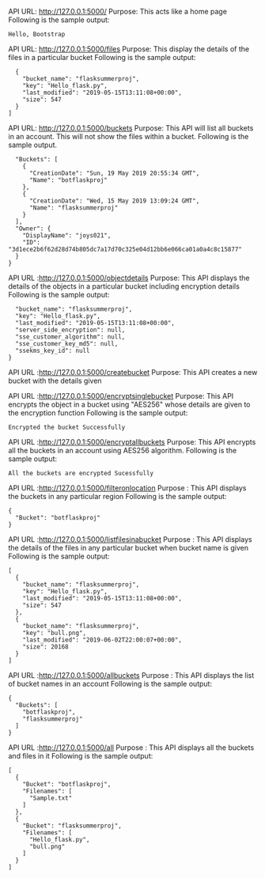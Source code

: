 API URL: http://127.0.0.1:5000/
Purpose: This acts like a home page 
Following is the sample output:
```
Hello, Bootstrap
```

API URL: http://127.0.0.1:5000/files 
Purpose: This display the details of the files in a particular bucket
Following is the sample output:
```[
  {
    "bucket_name": "flasksummerproj", 
    "key": "Hello_flask.py", 
    "last_modified": "2019-05-15T13:11:08+00:00", 
    "size": 547
  }
]
```

API URL: http://127.0.0.1:5000/buckets
Purpose: This API will list all buckets in an account. This will not show the files within a bucket. 
Following is the sample output.

```{
  "Buckets": [
    {
      "CreationDate": "Sun, 19 May 2019 20:55:34 GMT", 
      "Name": "botflaskproj"
    }, 
    {
      "CreationDate": "Wed, 15 May 2019 13:09:24 GMT", 
      "Name": "flasksummerproj"
    }
  ], 
  "Owner": {
    "DisplayName": "joys021", 
    "ID": "3d1ece2b6f62d28d74b805dc7a17d70c325e04d12bb6e066ca01a0a4c8c15877"
  }
}
```

API URL :http://127.0.0.1:5000/objectdetails
Purpose: This API displays the details of the objects in a particular bucket including encryption details
Following is the sample output:
```{
  "bucket_name": "flasksummerproj", 
  "key": "Hello_flask.py", 
  "last_modified": "2019-05-15T13:11:08+00:00", 
  "server_side_encryption": null, 
  "sse_customer_algorithm": null, 
  "sse_customer_key_md5": null, 
  "ssekms_key_id": null
}
```

API URL :http://127.0.0.1:5000/createbucket
Purpose: This API creates a new bucket with the details given


API URL :http://127.0.0.1:5000/encryptsinglebucket
Purpose: This API encrypts the object in a bucket using "AES256" whose details are given to the encryption function
Following is the sample output:

```
Encrypted the bucket Successfully
```

API URL :http://127.0.0.1:5000/encryptallbuckets
Purpose: This API encrypts all the buckets in an account using AES256 algorithm.
Following is the sample output:
```
All the buckets are encrypted Sucessfully
```


API URL :http://127.0.0.1:5000/filteronlocation
Purpose : This API displays the buckets in any particular region
Following is the sample output:
```
{
  "Bucket": "botflaskproj"
}
```
API URL :http://127.0.0.1:5000/listfilesinabucket
Purpose : This API displays the details of the files in any particular bucket when bucket name is given
Following is the sample output:
```
[
  {
    "bucket_name": "flasksummerproj", 
    "key": "Hello_flask.py", 
    "last_modified": "2019-05-15T13:11:08+00:00", 
    "size": 547
  }, 
  {
    "bucket_name": "flasksummerproj", 
    "key": "bull.png", 
    "last_modified": "2019-06-02T22:00:07+00:00", 
    "size": 20168
  }
]
```


API URL :http://127.0.0.1:5000/allbuckets
Purpose : This API displays the list of bucket names in an account
Following is the sample output:
```
{
  "Buckets": [
    "botflaskproj", 
    "flasksummerproj"
  ]
}
```

API URL :http://127.0.0.1:5000/all
Purpose : This API displays all the buckets and files in it
Following is the sample output:
```
[
  {
    "Bucket": "botflaskproj", 
    "Filenames": [
      "Sample.txt"
    ]
  }, 
  {
    "Bucket": "flasksummerproj", 
    "Filenames": [
      "Hello_flask.py", 
      "bull.png"
    ]
  }
]
```




